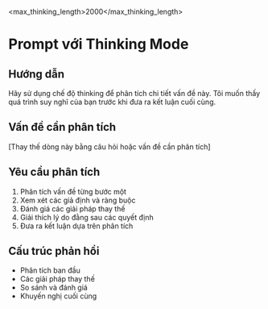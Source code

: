 <max_thinking_length>2000</max_thinking_length>

# Prompt với Thinking Mode

## Hướng dẫn
Hãy sử dụng chế độ thinking để phân tích chi tiết vấn đề này. Tôi muốn thấy quá trình suy nghĩ của bạn trước khi đưa ra kết luận cuối cùng.

## Vấn đề cần phân tích
[Thay thế dòng này bằng câu hỏi hoặc vấn đề cần phân tích]

## Yêu cầu phân tích
1. Phân tích vấn đề từng bước một
2. Xem xét các giả định và ràng buộc
3. Đánh giá các giải pháp thay thế
4. Giải thích lý do đằng sau các quyết định
5. Đưa ra kết luận dựa trên phân tích

## Cấu trúc phản hồi
- Phân tích ban đầu
- Các giải pháp thay thế
- So sánh và đánh giá
- Khuyến nghị cuối cùng 
